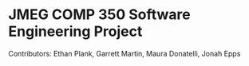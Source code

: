 # JMEG COMP 350 Software Engineering Project
Contributors: Ethan Plank, Garrett Martin, Maura Donatelli, Jonah Epps
